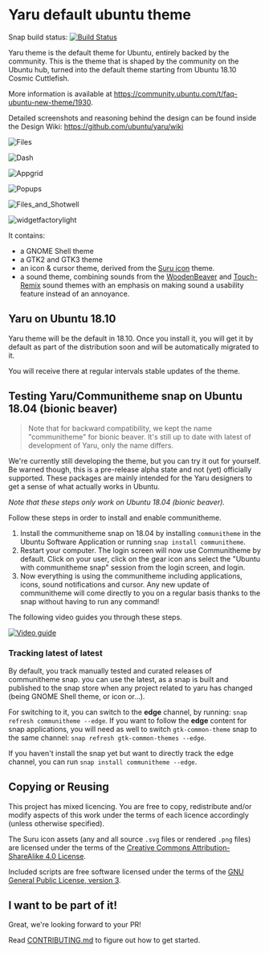 # Yaru default ubuntu theme

Snap build status: [![Build Status](https://travis-ci.org/ubuntu/yaru.svg?branch=master)](https://travis-ci.org/ubuntu/yaru)

Yaru theme is the default theme for Ubuntu, entirely backed by the community.
This is the theme that is shaped by the community on the Ubuntu hub, turned into the default theme starting from Ubuntu 18.10 Cosmic Cuttlefish.

More information is available at https://community.ubuntu.com/t/faq-ubuntu-new-theme/1930.

Detailed screenshots and reasoning behind the design can be found inside the Design Wiki: https://github.com/ubuntu/yaru/wiki

![Files](https://i.imgur.com/Qxl69M6.png)

![Dash](https://i.imgur.com/FnsYs32.png)

![Appgrid](https://i.imgur.com/kMss4gR.png)

![Popups](https://i.imgur.com/3oipHpm.png)

![Files_and_Shotwell](https://i.imgur.com/lAUSNy5.png)

![widgetfactorylight](https://i.imgur.com/Iau8WZo.png)

It contains:
 * a GNOME Shell theme
 * a GTK2 and GTK3 theme
 * an icon & cursor theme, derived from the [Suru icon](https://snwh.org/suru) theme.
 * a sound theme, combining sounds from the [WoodenBeaver](https://github.com/madsrh/WoodenBeaver) and [Touch-Remix](https://github.com/madsrh/TouchRemix) sound themes with an emphasis on making sound a usability feature instead of an annoyance.

## Yaru on Ubuntu 18.10

Yaru theme will be the default in 18.10. Once you install it, you will get it by default as part of the distribution soon and will be automatically migrated to it.

You will receive there at regular intervals stable updates of the theme.

## Testing Yaru/Communitheme snap on Ubuntu 18.04 (bionic beaver)

> Note that for backward compatibility, we kept the name "communitheme" for bionic beaver. It's still up to date with latest of development of Yaru, only the name differs.

We're currently still developing the theme, but you can try it out for yourself. Be warned though, this is a pre-release alpha state and not (yet) officially supported. These packages are mainly intended for the Yaru designers to get a sense of what actually works in Ubuntu.

*Note that these steps only work on Ubuntu 18.04 (bionic beaver).*

Follow these steps in order to install and enable communitheme.

1. Install the communitheme snap on 18.04 by installing `communitheme` in the Ubuntu Software Application or running `snap install communitheme`.
2. Restart your computer. The login screen will now use Communitheme by default. Click on your user, click on the gear icon ans select the "Ubuntu with communitheme snap" session from the login screen, and login.
3. Now everything is using the communitheme including applications, icons, sound notifications and cursor. Any new update of communitheme will come directly to you on a regular basis thanks to the snap without having to run any command!

The following video guides you through these steps.

[![Video guide](https://img.youtube.com/vi/azlreXxAigY/0.jpg)](https://www.youtube.com/watch?v=azlreXxAigY)

### Tracking latest of latest

By default, you track manually tested and curated releases of communitheme snap. you can use the latest, as a snap is built
and published to the snap store when any project related to yaru has changed (being GNOME Shell theme, or icon or…).

For switching to it, you can switch to the **edge** channel, by running: `snap refresh communitheme --edge`.
If you want to follow the **edge** content for snap applications, you will need as well to switch `gtk-common-theme` snap
to the same channel: `snap refresh gtk-common-themes --edge`.

If you haven't install the snap yet but want to directly track the edge channel, you can run `snap install communitheme --edge`.

## Copying or Reusing

This project has mixed licencing. You are free to copy, redistribute and/or modify aspects of this work under the terms of each licence accordingly (unless otherwise specified).

The Suru icon assets (any and all source `.svg` files or rendered `.png` files) are licensed under the terms of the [Creative Commons Attribution-ShareAlike 4.0 License](https://creativecommons.org/licenses/by-sa/4.0/).

Included scripts are free software licensed under the terms of the [GNU General Public License, version 3](https://www.gnu.org/licenses/gpl-3.0.txt).

## I want to be part of it!

Great, we're looking forward to your PR!

Read [CONTRIBUTING.md](./CONTRIBUTING.md) to figure out how to get started.
